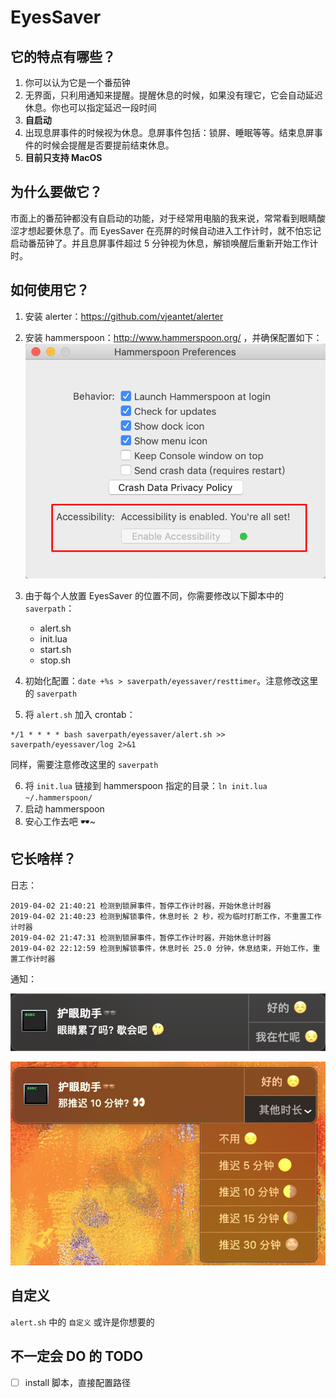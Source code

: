 # EyesSaver
## 它的特点有哪些？
1. 你可以认为它是一个番茄钟
2. 无界面，只利用通知来提醒。提醒休息的时候，如果没有理它，它会自动延迟休息。你也可以指定延迟一段时间
3. **自启动**
4. 出现息屏事件的时候视为休息。息屏事件包括：锁屏、睡眠等等。结束息屏事件的时候会提醒是否要提前结束休息。
5. **目前只支持 MacOS**

## 为什么要做它？
市面上的番茄钟都没有自启动的功能，对于经常用电脑的我来说，常常看到眼睛酸涩才想起要休息了。而 EyesSaver 在亮屏的时候自动进入工作计时，就不怕忘记启动番茄钟了。并且息屏事件超过 5 分钟视为休息，解锁唤醒后重新开始工作计时。

## 如何使用它？
1. 安装 alerter：https://github.com/vjeantet/alerter
2. 安装 hammerspoon：http://www.hammerspoon.org/ ，并确保配置如下：
![](https://github.com/Macr0phag3/EyesSaver/blob/master/pics/hammer.png)

3. 由于每个人放置 EyesSaver 的位置不同，你需要修改以下脚本中的 `saverpath`：
    - alert.sh
    - init.lua
    - start.sh
    - stop.sh
4. 初始化配置：`date +%s > saverpath/eyessaver/resttimer`。注意修改这里的 `saverpath`
5. 将 `alert.sh` 加入 crontab：
```
*/1 * * * * bash saverpath/eyessaver/alert.sh >> saverpath/eyessaver/log 2>&1
```
同样，需要注意修改这里的 `saverpath`

6. 将 `init.lua` 链接到 hammerspoon 指定的目录：`ln init.lua ~/.hammerspoon/`
7. 启动 hammerspoon
8. 安心工作去吧 🕶~

## 它长啥样？
日志：
```
2019-04-02 21:40:21 检测到锁屏事件，暂停工作计时器，开始休息计时器
2019-04-02 21:40:23 检测到解锁事件，休息时长 2 秒，视为临时打断工作，不重置工作计时器
2019-04-02 21:47:31 检测到锁屏事件，暂停工作计时器，开始休息计时器
2019-04-02 22:12:59 检测到解锁事件，休息时长 25.0 分钟，休息结束，开始工作，重置工作计时器
```


通知：

![](https://github.com/Macr0phag3/EyesSaver/blob/master/pics/rest.png)

![](https://github.com/Macr0phag3/EyesSaver/blob/master/pics/postpone.png)


## 自定义
`alert.sh` 中的 `自定义` 或许是你想要的


## 不一定会 DO 的 TODO
- [ ] install 脚本，直接配置路径













